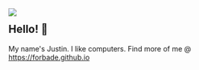 <img align="left" src="https://static.wikia.nocookie.net/minecraft_gamepedia/images/4/40/Gunpowder_JE2_BE2.png/">

## Hello! :wave:
My name's Justin.
I like computers. 
Find more of me @ https://forbade.github.io
